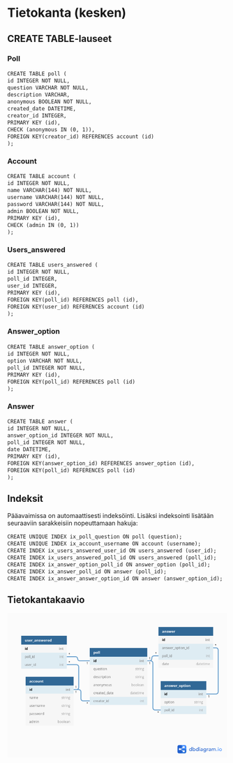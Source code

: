 # Tietokanta (kesken)

## CREATE TABLE-lauseet

### Poll

    CREATE TABLE poll (
	id INTEGER NOT NULL, 
	question VARCHAR NOT NULL, 
	description VARCHAR, 
	anonymous BOOLEAN NOT NULL, 
	created_date DATETIME, 
	creator_id INTEGER, 
	PRIMARY KEY (id), 
	CHECK (anonymous IN (0, 1)), 
	FOREIGN KEY(creator_id) REFERENCES account (id)
    );


### Account

    CREATE TABLE account (
	id INTEGER NOT NULL, 
	name VARCHAR(144) NOT NULL, 
	username VARCHAR(144) NOT NULL, 
	password VARCHAR(144) NOT NULL, 
	admin BOOLEAN NOT NULL, 
	PRIMARY KEY (id), 
	CHECK (admin IN (0, 1))
    );

### Users_answered

    CREATE TABLE users_answered (
	id INTEGER NOT NULL, 
	poll_id INTEGER, 
	user_id INTEGER, 
	PRIMARY KEY (id), 
	FOREIGN KEY(poll_id) REFERENCES poll (id), 
	FOREIGN KEY(user_id) REFERENCES account (id)
    );

### Answer_option

    CREATE TABLE answer_option (
	id INTEGER NOT NULL, 
	option VARCHAR NOT NULL, 
	poll_id INTEGER NOT NULL, 
	PRIMARY KEY (id), 
	FOREIGN KEY(poll_id) REFERENCES poll (id)
    );

### Answer

    CREATE TABLE answer (
	id INTEGER NOT NULL, 
	answer_option_id INTEGER NOT NULL, 
	poll_id INTEGER NOT NULL, 
	date DATETIME, 
	PRIMARY KEY (id), 
	FOREIGN KEY(answer_option_id) REFERENCES answer_option (id), 
	FOREIGN KEY(poll_id) REFERENCES poll (id)
    );
    
## Indeksit
    
Pääavaimissa on automaattisesti indeksöinti. Lisäksi indeksointi lisätään seuraaviin sarakkeisiin nopeuttamaan hakuja:

    CREATE UNIQUE INDEX ix_poll_question ON poll (question);
    CREATE UNIQUE INDEX ix_account_username ON account (username);
    CREATE INDEX ix_users_answered_user_id ON users_answered (user_id);
    CREATE INDEX ix_users_answered_poll_id ON users_answered (poll_id);
    CREATE INDEX ix_answer_option_poll_id ON answer_option (poll_id);
    CREATE INDEX ix_answer_poll_id ON answer (poll_id);
    CREATE INDEX ix_answer_answer_option_id ON answer (answer_option_id);

## Tietokantakaavio

![Tietokantakaavio](/documentation/Dbdiagram.png)
